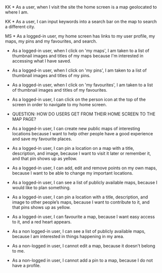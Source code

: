 KK * As a user, when I visit the site the home screen is a map geolocated to where I am. 

KK * As a user, I can input keywords into a search bar on the map to search a different city. 



MS * As a logged-in user, my home screen has links to my user profile, my maps, my pins and my favourites, and search.

* As a logged-in user, when I click on 'my maps', I am taken to a list of thumbnail images and titles of my maps because I'm interested in accessing what I have saved.

* As a logged-in user, when I click on 'my pins', I am taken to a list of thumbnail images and titles of my pins.

* As a logged-in user, when I click on 'my favourites', I am taken to a list of thumbnail images and titles of my favourites.

* As a logged-in user, I can click on the person icon at the top of the screen in order to navigate to my home screen.


* QUESTION: HOW DO USERS GET FROM THEIR HOME SCREEN TO THE MAP PAGE?

* As a logged-in user, I can create new public maps of interesting locations because I want to help other people have a good experience and save my favourite places.

* As a logged-in user, I can pin a location on a map with a title, description, and image, because I want to visit it later or remember it, and that pin shows up as yellow.

* As a logged-in user, I can add, edit and remove points on my own maps, because I want to be able to change my important locations.

* As a logged-in user, I can see a list of publicly available maps, because I would like to plan something.

* As a logged-in user, I can pin a location with a title, description, and image to other people’s maps, because I want to contribute to it, and that pins shows up as yellow.

* As a logged-in user, I can favourite a map, because I want easy access to it, and a red heart appears.

* As a non logged-in user, I can see a list of publicly available maps, because I am interested in things happening in my area.

* As a non-logged in user, I cannot edit a map, because it doesn't belong to me.

* As a non-logged in user, I cannot add a pin to a map, because I do not have a profile.
